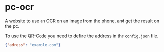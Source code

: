 # pc-ocr
A website to use an OCR on an image from the phone, and get the result on the pc.

To use the QR-Code you need to define the address in the `config.json` file.
```json
{"adress": "example.com"}
```
